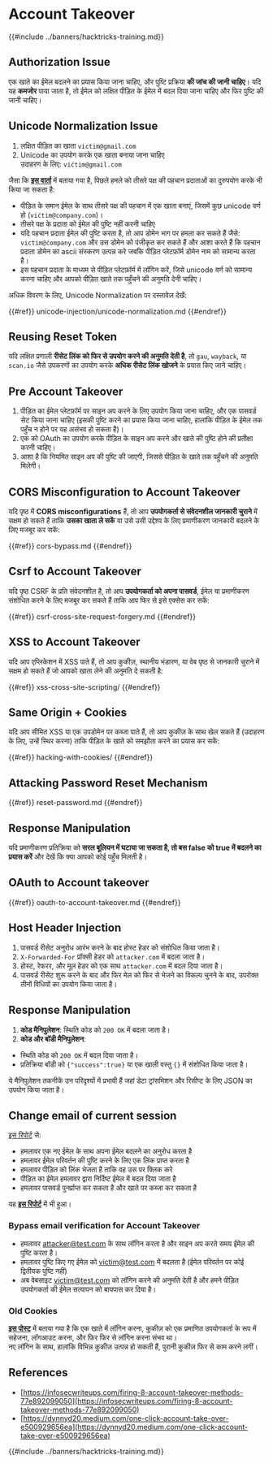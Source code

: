 # Account Takeover

{{#include ../banners/hacktricks-training.md}}

## **Authorization Issue**

एक खाते का ईमेल बदलने का प्रयास किया जाना चाहिए, और पुष्टि प्रक्रिया **की जांच की जानी चाहिए**। यदि यह **कमजोर** पाया जाता है, तो ईमेल को लक्षित पीड़ित के ईमेल में बदल दिया जाना चाहिए और फिर पुष्टि की जानी चाहिए।

## **Unicode Normalization Issue**

1. लक्षित पीड़ित का खाता `victim@gmail.com`
2. Unicode का उपयोग करके एक खाता बनाया जाना चाहिए\
उदाहरण के लिए: `vićtim@gmail.com`

जैसा कि [**इस वार्ता**](https://www.youtube.com/watch?v=CiIyaZ3x49c) में बताया गया है, पिछले हमले को तीसरे पक्ष की पहचान प्रदाताओं का दुरुपयोग करके भी किया जा सकता है:

- पीड़ित के समान ईमेल के साथ तीसरे पक्ष की पहचान में एक खाता बनाएं, जिसमें कुछ unicode वर्ण हो (`vićtim@company.com`)।
- तीसरे पक्ष के प्रदाता को ईमेल की पुष्टि नहीं करनी चाहिए
- यदि पहचान प्रदाता ईमेल की पुष्टि करता है, तो आप डोमेन भाग पर हमला कर सकते हैं जैसे: `victim@ćompany.com` और उस डोमेन को पंजीकृत कर सकते हैं और आशा करते हैं कि पहचान प्रदाता डोमेन का ascii संस्करण उत्पन्न करे जबकि पीड़ित प्लेटफ़ॉर्म डोमेन नाम को सामान्य करता है।
- इस पहचान प्रदाता के माध्यम से पीड़ित प्लेटफ़ॉर्म में लॉगिन करें, जिसे unicode वर्ण को सामान्य करना चाहिए और आपको पीड़ित खाते तक पहुँचने की अनुमति देनी चाहिए।

अधिक विवरण के लिए, Unicode Normalization पर दस्तावेज़ देखें:

{{#ref}}
unicode-injection/unicode-normalization.md
{{#endref}}

## **Reusing Reset Token**

यदि लक्षित प्रणाली **रीसेट लिंक को फिर से उपयोग करने की अनुमति देती है**, तो `gau`, `wayback`, या `scan.io` जैसे उपकरणों का उपयोग करके **अधिक रीसेट लिंक खोजने** के प्रयास किए जाने चाहिए।

## **Pre Account Takeover**

1. पीड़ित का ईमेल प्लेटफ़ॉर्म पर साइन अप करने के लिए उपयोग किया जाना चाहिए, और एक पासवर्ड सेट किया जाना चाहिए (इसकी पुष्टि करने का प्रयास किया जाना चाहिए, हालांकि पीड़ित के ईमेल तक पहुँच न होने पर यह असंभव हो सकता है)।
2. एक को OAuth का उपयोग करके पीड़ित के साइन अप करने और खाते की पुष्टि होने की प्रतीक्षा करनी चाहिए।
3. आशा है कि नियमित साइन अप की पुष्टि की जाएगी, जिससे पीड़ित के खाते तक पहुँचने की अनुमति मिलेगी।

## **CORS Misconfiguration to Account Takeover**

यदि पृष्ठ में **CORS misconfigurations** हैं, तो आप **उपयोगकर्ता से संवेदनशील जानकारी चुराने** में सक्षम हो सकते हैं ताकि **उसका खाता ले सकें** या उसे उसी उद्देश्य के लिए प्रमाणीकरण जानकारी बदलने के लिए मजबूर कर सकें:

{{#ref}}
cors-bypass.md
{{#endref}}

## **Csrf to Account Takeover**

यदि पृष्ठ CSRF के प्रति संवेदनशील है, तो आप **उपयोगकर्ता को अपना पासवर्ड**, ईमेल या प्रमाणीकरण संशोधित करने के लिए मजबूर कर सकते हैं ताकि आप फिर से इसे एक्सेस कर सकें:

{{#ref}}
csrf-cross-site-request-forgery.md
{{#endref}}

## **XSS to Account Takeover**

यदि आप एप्लिकेशन में XSS पाते हैं, तो आप कुकीज़, स्थानीय भंडारण, या वेब पृष्ठ से जानकारी चुराने में सक्षम हो सकते हैं जो आपको खाता लेने की अनुमति दे सकती है:

{{#ref}}
xss-cross-site-scripting/
{{#endref}}

## **Same Origin + Cookies**

यदि आप सीमित XSS या एक उपडोमेन पर कब्जा पाते हैं, तो आप कुकीज़ के साथ खेल सकते हैं (उदाहरण के लिए, उन्हें स्थिर करना) ताकि पीड़ित के खाते को समझौता करने का प्रयास कर सकें:

{{#ref}}
hacking-with-cookies/
{{#endref}}

## **Attacking Password Reset Mechanism**

{{#ref}}
reset-password.md
{{#endref}}

## **Response Manipulation**

यदि प्रमाणीकरण प्रतिक्रिया को **सरल बूलियन में घटाया जा सकता है, तो बस false को true में बदलने का प्रयास करें** और देखें कि क्या आपको कोई पहुँच मिलती है।

## OAuth to Account takeover

{{#ref}}
oauth-to-account-takeover.md
{{#endref}}

## Host Header Injection

1. पासवर्ड रीसेट अनुरोध आरंभ करने के बाद होस्ट हेडर को संशोधित किया जाता है।
2. `X-Forwarded-For` प्रॉक्सी हेडर को `attacker.com` में बदला जाता है।
3. होस्ट, रेफरर, और मूल हेडर को एक साथ `attacker.com` में बदल दिया जाता है।
4. पासवर्ड रीसेट शुरू करने के बाद और फिर मेल को फिर से भेजने का विकल्प चुनने के बाद, उपरोक्त तीनों विधियों का उपयोग किया जाता है।

## Response Manipulation

1. **कोड मैनिपुलेशन**: स्थिति कोड को `200 OK` में बदला जाता है।
2. **कोड और बॉडी मैनिपुलेशन**:
- स्थिति कोड को `200 OK` में बदल दिया जाता है।
- प्रतिक्रिया बॉडी को `{"success":true}` या एक खाली वस्तु `{}` में संशोधित किया जाता है।

ये मैनिपुलेशन तकनीकें उन परिदृश्यों में प्रभावी हैं जहां डेटा ट्रांसमिशन और रिसीप्ट के लिए JSON का उपयोग किया जाता है।

## Change email of current session

[इस रिपोर्ट](https://dynnyd20.medium.com/one-click-account-take-over-e500929656ea) से:

- हमलावर एक नए ईमेल के साथ अपना ईमेल बदलने का अनुरोध करता है
- हमलावर ईमेल परिवर्तन की पुष्टि करने के लिए एक लिंक प्राप्त करता है
- हमलावर पीड़ित को लिंक भेजता है ताकि वह उस पर क्लिक करे
- पीड़ित का ईमेल हमलावर द्वारा निर्दिष्ट ईमेल में बदल दिया जाता है
- हमलावर पासवर्ड पुनर्प्राप्त कर सकता है और खाते पर कब्जा कर सकता है

यह [**इस रिपोर्ट**](https://dynnyd20.medium.com/one-click-account-take-over-e500929656ea) में भी हुआ।

### Bypass email verification for Account Takeover
- हमलावर attacker@test.com के साथ लॉगिन करता है और साइन अप करते समय ईमेल की पुष्टि करता है।
- हमलावर पुष्टि किए गए ईमेल को victim@test.com में बदलता है (ईमेल परिवर्तन पर कोई द्वितीयक पुष्टि नहीं)
- अब वेबसाइट victim@test.com को लॉगिन करने की अनुमति देती है और हमने पीड़ित उपयोगकर्ता की ईमेल सत्यापन को बायपास कर दिया है।

### Old Cookies

[**इस पोस्ट**](https://medium.com/@niraj1mahajan/uncovering-the-hidden-vulnerability-how-i-found-an-authentication-bypass-on-shopifys-exchange-cc2729ea31a9) में बताया गया है कि एक खाते में लॉगिन करना, कुकीज़ को एक प्रमाणित उपयोगकर्ता के रूप में सहेजना, लॉगआउट करना, और फिर फिर से लॉगिन करना संभव था।\
नए लॉगिन के साथ, हालांकि विभिन्न कुकीज़ उत्पन्न हो सकती हैं, पुरानी कुकीज़ फिर से काम करने लगीं।

## References

- [https://infosecwriteups.com/firing-8-account-takeover-methods-77e892099050](https://infosecwriteups.com/firing-8-account-takeover-methods-77e892099050)
- [https://dynnyd20.medium.com/one-click-account-take-over-e500929656ea](https://dynnyd20.medium.com/one-click-account-take-over-e500929656ea)

{{#include ../banners/hacktricks-training.md}}
